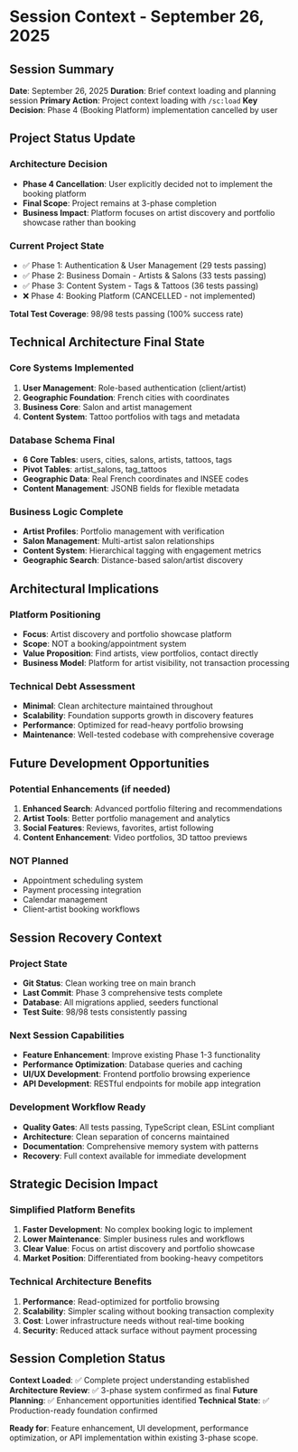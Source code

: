 # Session Context - September 26, 2025

## Session Summary

**Date**: September 26, 2025
**Duration**: Brief context loading and planning session
**Primary Action**: Project context loading with `/sc:load`
**Key Decision**: Phase 4 (Booking Platform) implementation cancelled by user

## Project Status Update

### Architecture Decision
- **Phase 4 Cancellation**: User explicitly decided not to implement the booking platform
- **Final Scope**: Project remains at 3-phase completion
- **Business Impact**: Platform focuses on artist discovery and portfolio showcase rather than booking

### Current Project State
- ✅ Phase 1: Authentication & User Management (29 tests passing)
- ✅ Phase 2: Business Domain - Artists & Salons (33 tests passing) 
- ✅ Phase 3: Content System - Tags & Tattoos (36 tests passing)
- ❌ Phase 4: Booking Platform (CANCELLED - not implemented)

**Total Test Coverage**: 98/98 tests passing (100% success rate)

## Technical Architecture Final State

### Core Systems Implemented
1. **User Management**: Role-based authentication (client/artist)
2. **Geographic Foundation**: French cities with coordinates
3. **Business Core**: Salon and artist management
4. **Content System**: Tattoo portfolios with tags and metadata

### Database Schema Final
- **6 Core Tables**: users, cities, salons, artists, tattoos, tags
- **Pivot Tables**: artist_salons, tag_tattoos
- **Geographic Data**: Real French coordinates and INSEE codes
- **Content Management**: JSONB fields for flexible metadata

### Business Logic Complete
- **Artist Profiles**: Portfolio management with verification
- **Salon Management**: Multi-artist salon relationships
- **Content System**: Hierarchical tagging with engagement metrics
- **Geographic Search**: Distance-based salon/artist discovery

## Architectural Implications

### Platform Positioning
- **Focus**: Artist discovery and portfolio showcase platform
- **Scope**: NOT a booking/appointment system
- **Value Proposition**: Find artists, view portfolios, contact directly
- **Business Model**: Platform for artist visibility, not transaction processing

### Technical Debt Assessment
- **Minimal**: Clean architecture maintained throughout
- **Scalability**: Foundation supports growth in discovery features
- **Performance**: Optimized for read-heavy portfolio browsing
- **Maintenance**: Well-tested codebase with comprehensive coverage

## Future Development Opportunities

### Potential Enhancements (if needed)
1. **Enhanced Search**: Advanced portfolio filtering and recommendations
2. **Artist Tools**: Better portfolio management and analytics
3. **Social Features**: Reviews, favorites, artist following
4. **Content Enhancement**: Video portfolios, 3D tattoo previews

### NOT Planned
- Appointment scheduling system
- Payment processing integration
- Calendar management
- Client-artist booking workflows

## Session Recovery Context

### Project State
- **Git Status**: Clean working tree on main branch
- **Last Commit**: Phase 3 comprehensive tests complete
- **Database**: All migrations applied, seeders functional
- **Test Suite**: 98/98 tests consistently passing

### Next Session Capabilities
- **Feature Enhancement**: Improve existing Phase 1-3 functionality
- **Performance Optimization**: Database queries and caching
- **UI/UX Development**: Frontend portfolio browsing experience
- **API Development**: RESTful endpoints for mobile app integration

### Development Workflow Ready
- **Quality Gates**: All tests passing, TypeScript clean, ESLint compliant
- **Architecture**: Clean separation of concerns maintained
- **Documentation**: Comprehensive memory system with patterns
- **Recovery**: Full context available for immediate development

## Strategic Decision Impact

### Simplified Platform Benefits
1. **Faster Development**: No complex booking logic to implement
2. **Lower Maintenance**: Simpler business rules and workflows
3. **Clear Value**: Focus on artist discovery and portfolio showcase
4. **Market Position**: Differentiated from booking-heavy competitors

### Technical Architecture Benefits
1. **Performance**: Read-optimized for portfolio browsing
2. **Scalability**: Simpler scaling without booking transaction complexity
3. **Cost**: Lower infrastructure needs without real-time booking
4. **Security**: Reduced attack surface without payment processing

## Session Completion Status

**Context Loaded**: ✅ Complete project understanding established
**Architecture Review**: ✅ 3-phase system confirmed as final
**Future Planning**: ✅ Enhancement opportunities identified
**Technical State**: ✅ Production-ready foundation confirmed

**Ready for**: Feature enhancement, UI development, performance optimization, or API implementation within existing 3-phase scope.